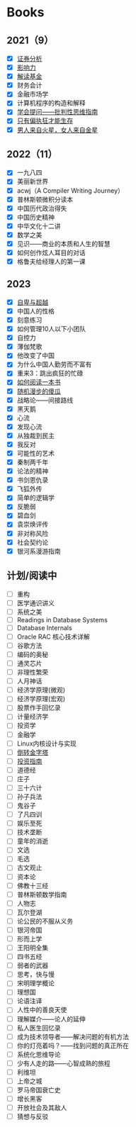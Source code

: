 # Books

## 2021（9）

- [x] [证券分析](Books/证券分析.html)
- [x] [影响力](Books/影响力.html)
- [x] [解读基金](Books/解读基金.html)
- [x] 财务会计
- [x] 金融市场学
- [x] 计算机程序的构造和解释
- [x] [学会提问——批判性思维指南](Books/学会提问——批判性思维指南.html)
- [x] [只有偏执狂才能生存](Books/只有偏执狂才能生存.html)
- [x] [男人来自火星，女人来自金星](Books/男人来自火星，女人来自金星.html)

## 2022（11）

- [x] 一九八四
- [x] 美丽新世界
- [x] acwj（A Compiler Writing Journey）
- [x] 普林斯顿微积分读本
- [x] 中国历代政治得失
- [x] 中国历史精神
- [x] 中华文化十二讲
- [x] 数学之美
- [x] 见识——商业的本质和人生的智慧
- [x] 如何创作炫人耳目的对话
- [x] 格鲁夫给经理人的第一课

## 2023 

- [x] [自卑与超越](Books/自卑与超越.html)
- [x] 中国人的性格
- [x] 刻意练习
- [x] 如何管理10人以下小团队
- [x] 自控力
- [x] 薄伽梵歌
- [x] 他改变了中国
- [x] 为什么中国人勤劳而不富有
- [x] 重来3：跳出疯狂的忙碌
- [x] [如何阅读一本书](Books/如何阅读一本书.html)
- [x] [随机漫步的傻瓜](Books/随机漫步的傻瓜.html)
- [x] 战略论——间接路线
- [x] 黑天鹅
- [x] 心流
- [x] 发现心流
- [x] 从独裁到民主
- [x] 我反对
- [x] 可能性的艺术
- [x] 秦制两千年
- [x] 论法的精神
- [x] 书剑恩仇录
- [x] 飞狐外传
- [x] 简单的逻辑学
- [x] 反脆弱
- [x] 碧血剑
- [x] 袁崇焕评传
- [x] 非对称风险
- [x] 社会契约论
- [x] 银河系漫游指南

## 计划/阅读中

- [ ] 重构
- [ ] 医学通识讲义
- [ ] 系统之美
- [ ] Readings in Database Systems
- [ ] Database Internals
- [ ] Oracle RAC 核心技术详解
- [ ] 谷歌方法
- [ ] 编码的奥秘
- [ ] 通灵芯片
- [ ] 非理性繁荣
- [ ] 人月神话
- [ ] 经济学原理(微观)
- [ ] 经济学原理(宏观)
- [ ] 股票作手回忆录
- [ ] 计量经济学
- [ ] 投资学
- [ ] 金融学
- [ ] Linux内核设计与实现
- [ ] [倒转金字塔](Books/倒转金字塔.html)
- [ ] [投资指南](Books/投资指南.html)
- [ ] 道德经
- [ ] 庄子
- [ ] 三十六计
- [ ] 孙子兵法
- [ ] 鬼谷子
- [ ] 了凡四训
- [ ] 娱乐至死
- [ ] 技术垄断
- [ ] 童年的消逝
- [ ] 文选
- [ ] 毛选
- [ ] 古文观止
- [ ] 资本论
- [ ] 佛教十三经
- [ ] 普林斯顿数学指南
- [ ] 人物志
- [ ] 瓦尔登湖
- [ ] 论公民的不服从义务
- [ ] 银河帝国
- [ ] 形而上学
- [ ] 王阳明全集
- [ ] 四书五经
- [ ] 弱者的武器
- [ ] 思考，快与慢
- [ ] 宋明理学概论
- [ ] 理想国
- [ ] 论语注译
- [ ] 人性中的善良天使
- [ ] 理解媒介——论人的延伸
- [ ] 私人医生回忆录
- [ ] 成为技术领导者——解决问题的有机方法
- [ ] 你的灯亮着吗？——找到问题的真正所在
- [ ] 系统化思维导论
- [ ] 少有人走的路——心智成熟的旅程
- [ ] 利维坦
- [ ] 上帝之城
- [ ] 罗马帝国衰亡史
- [ ] 增长黑客
- [ ] 开放社会及其敌人
- [ ] 猜想与反驳